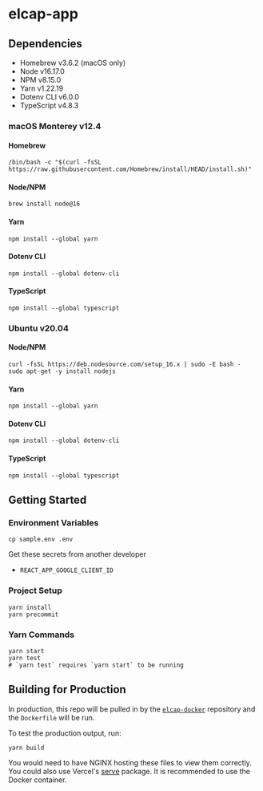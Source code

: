 # elcap-app

## Dependencies

- Homebrew v3.6.2 (macOS only)
- Node v16.17.0
- NPM v8.15.0
- Yarn v1.22.19
- Dotenv CLI v6.0.0
- TypeScript v4.8.3

### macOS Monterey v12.4

#### Homebrew

```
/bin/bash -c "$(curl -fsSL https://raw.githubusercontent.com/Homebrew/install/HEAD/install.sh)"
```

#### Node/NPM

```
brew install node@16
```

#### Yarn

```
npm install --global yarn
```

#### Dotenv CLI

```
npm install --global dotenv-cli
```

#### TypeScript

```
npm install --global typescript
```

### Ubuntu v20.04

#### Node/NPM

```
curl -fsSL https://deb.nodesource.com/setup_16.x | sudo -E bash -
sudo apt-get -y install nodejs
```

#### Yarn

```
npm install --global yarn
```

#### Dotenv CLI

```
npm install --global dotenv-cli
```

#### TypeScript

```
npm install --global typescript
```

## Getting Started

### Environment Variables

```
cp sample.env .env
```

Get these secrets from another developer

- `REACT_APP_GOOGLE_CLIENT_ID`

### Project Setup

```
yarn install
yarn precommit
```

### Yarn Commands

```
yarn start
yarn test
# `yarn test` requires `yarn start` to be running
```

## Building for Production

In production, this repo will be pulled in by the [`elcap-docker`](https://github.com/joshuabradley012/elcap-docker) repository and the `Dockerfile` will be run.

To test the production output, run:

```
yarn build
```

You would need to have NGINX hosting these files to view them correctly. You could also use Vercel's [serve](https://www.npmjs.com/package/serve) package. It is recommended to use the Docker container.
